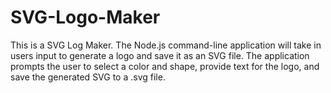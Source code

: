# SVG-Logo-Maker
This is a SVG Log Maker. The Node.js command-line application will take in users input to generate a logo and save it as an SVG file. The application prompts the user to select a color and shape, provide text for the logo, and save the generated SVG to a .svg file.
